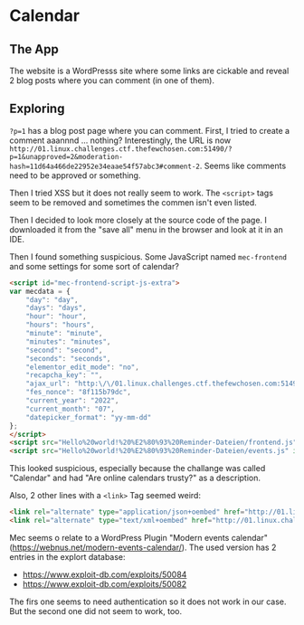 # Calendar
## The App
The website is a WordPresss site where some links are cickable and reveal 2 blog posts where you can comment (in one of them).

## Exploring
`?p=1` has a blog post page where you can comment. First, I tried to create a comment aaannnd ... nothing? Interestingly, the URL is now `http://01.linux.challenges.ctf.thefewchosen.com:51490/?p=1&unapproved=2&moderation-hash=11d64a466de22952e34eaae54f57abc3#comment-2`. Seems like comments need to be approved or something.

Then I tried XSS but it does not really seem to work. The `<script>` tags seem to be removed and sometimes the commen isn't even listed.

Then I decided to look more closely at the source code of the page. I downloaded it from the "save all" menu in the browser and look at it in an IDE.

Then I found something suspicious. Some JavaScript named `mec-frontend` and some settings for some sort of calendar?

```html
<script id="mec-frontend-script-js-extra">
var mecdata = {
    "day": "day",
    "days": "days",
    "hour": "hour",
    "hours": "hours",
    "minute": "minute",
    "minutes": "minutes",
    "second": "second",
    "seconds": "seconds",
    "elementor_edit_mode": "no",
    "recapcha_key": "",
    "ajax_url": "http:\/\/01.linux.challenges.ctf.thefewchosen.com:51490\/wp-admin\/admin-ajax.php",
    "fes_nonce": "8f115b79dc",
    "current_year": "2022",
    "current_month": "07",
    "datepicker_format": "yy-mm-dd"
};
</script>
<script src="Hello%20world!%20%E2%80%93%20Reminder-Dateien/frontend.js" id="mec-frontend-script-js"></script>
<script src="Hello%20world!%20%E2%80%93%20Reminder-Dateien/events.js" id="mec-events-script-js"></script>
```

This looked suspicious, especially because the challange was called "Calendar" and had "Are online calendars trusty?" as a description.

Also, 2 other lines with a `<link>` Tag seemed weird:

```html
<link rel="alternate" type="application/json+oembed" href="http://01.linux.challenges.ctf.thefewchosen.com:51490/index.php?rest_route=%2Foembed%2F1.0%2Fembed&amp;url=http%3A%2F%2F01.linux.challenges.ctf.thefewchosen.com%3A51490%2F%3Fp%3D1">
<link rel="alternate" type="text/xml+oembed" href="http://01.linux.challenges.ctf.thefewchosen.com:51490/index.php?rest_route=%2Foembed%2F1.0%2Fembed&amp;url=http%3A%2F%2F01.linux.challenges.ctf.thefewchosen.com%3A51490%2F%3Fp%3D1&amp;format=xml">
```

Mec seems o relate to a WordPress Plugin "Modern events calendar" (https://webnus.net/modern-events-calendar/). The used version has 2 entries in the explort database:

- https://www.exploit-db.com/exploits/50084
- https://www.exploit-db.com/exploits/50082

The firs one seems to need authentication so it does not work in our case. But the second one did not seem to work, too.